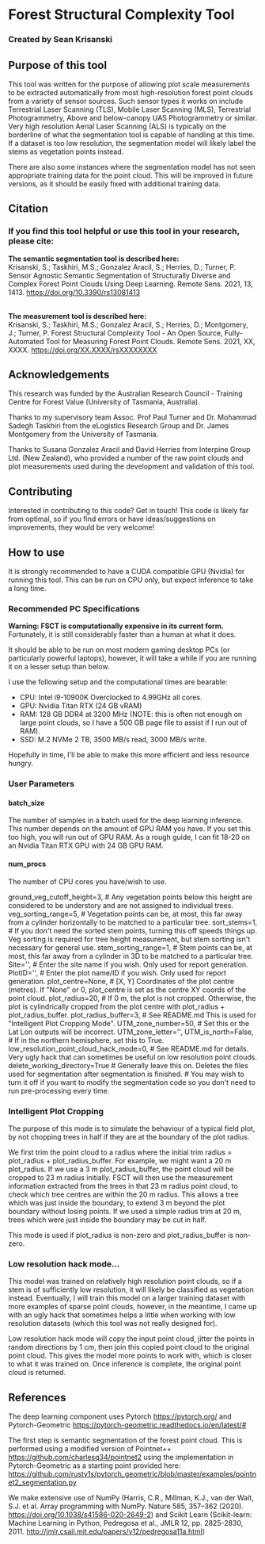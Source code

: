 # Forest Structural Complexity Tool
### Created by Sean Krisanski
## Purpose of this tool

This tool was written for the purpose of allowing plot scale measurements to be extracted automatically from most
high-resolution forest point clouds from a variety of sensor sources. Such sensor types it works on include
Terrestrial Laser Scanning (TLS), Mobile Laser Scanning (MLS), Terrestrial Photogrammetry, Above and below-canopy
UAS Photogrammetry or similar. Very high resolution Aerial Laser Scanning (ALS) is typically on the borderline of what
the segmentation tool is capable of handling at this time. If a dataset is too low resolution, the segmentation model
will likely label the stems as vegetation points instead.

There are also some instances where the segmentation model has not seen appropriate training data for the point cloud.
This will be improved in future versions, as it should be easily fixed with additional training data.



## Citation
### If you find this tool helpful or use this tool in your research, please cite:

**The semantic segmentation tool is described here:**
\
Krisanski, S.; Taskhiri, M.S.; Gonzalez Aracil, S.; Herries, D.; Turner, P. Sensor Agnostic Semantic Segmentation of
Structurally Diverse and Complex Forest Point Clouds Using Deep Learning. Remote Sens. 2021, 13, 1413.
https://doi.org/10.3390/rs13081413

\
**The measurement tool is described here:**
\
Krisanski, S.; Taskhiri, M.S.; Gonzalez Aracil, S.; Herries, D.; Montgomery, J.; Turner, P. Forest Structural Complexity Tool - An Open
Source, Fully-Automated Tool for Measuring Forest Point Clouds. Remote Sens. 2021, XX, XXXX. 
https://doi.org/XX.XXXX/rsXXXXXXXX

## Acknowledgements
This research was funded by the Australian Research Council - Training Centre for Forest Value 
(University of Tasmania, Australia).

Thanks to my supervisory team Assoc. Prof Paul Turner and Dr. Mohammad Sadegh Taskhiri from the eLogistics Research
Group and Dr. James Montgomery from the University of Tasmania.

Thanks to Susana Gonzalez Aracil and David Herries from Interpine Group Ltd. (New Zealand), who provided a number of the raw point
clouds and plot measurements used during the development and validation of this tool.


## Contributing
Interested in contributing to this code? Get in touch! This code is likely far from optimal, so if you find errors or 
have ideas/suggestions on improvements, they would be very welcome!

## How to use
It is strongly recommended to have a CUDA compatible GPU (Nvidia) for running this tool. This can be run on CPU
only, but expect inference to take a long time.

### Recommended PC Specifications
**Warning: FSCT is computationally expensive in its current form.** Fortunately, it is still considerably faster than a human 
at what it does.

It should be able to be run on most modern gaming desktop PCs (or particularly powerful laptops), however, it will
take a while if you are running it on a lesser setup than below.

I use the following setup and the computational times are bearable:
- CPU: Intel i9-10900K Overclocked to 4.99GHz all cores.
- GPU: Nvidia Titan RTX (24 GB vRAM)
- RAM: 128 GB DDR4 at 3200 MHz (NOTE: this is often not enough on large point clouds, so I have a 500 GB page file to assist if I run out of RAM).
- SSD: M.2 NVMe 2 TB, 3500 MB/s read,  3000 MB/s write.

Hopefully in time, I'll be able to make this more efficient and less resource hungry.

### User Parameters
#### batch_size
The number of samples in a batch used for the deep learning inference. This number depends on the amount of GPU RAM you
have. If you set this too high, you will run out of GPU RAM. As a rough guide, I can fit 18-20 on an Nvidia Titan RTX GPU with 24 GB GPU
RAM.

#### num_procs
The number of CPU cores you have/wish to use.

ground_veg_cutoff_height=3,  # Any vegetation points below this height are considered to be understory and are not assigned to individual trees.
veg_sorting_range=5,  # Vegetation points can be, at most, this far away from a cylinder horizontally to be matched to a particular tree.
sort_stems=1,  # If you don't need the sorted stem points, turning this off speeds things up. Veg sorting is required for tree height measurement, but stem sorting isn't necessary for general use.
stem_sorting_range=1,  # Stem points can be, at most, this far away from a cylinder in 3D to be matched to a particular tree.
Site='',  # Enter the site name if you wish. Only used for report generation.
PlotID='',  # Enter the plot name/ID if you wish. Only used for report generation.
plot_centre=None,  # [X, Y] Coordinates of the plot centre (metres). If "None" or 0, plot_centre is set as the centre XY coords of the point cloud.
plot_radius=20,  # If 0 m, the plot is not cropped. Otherwise, the plot is cylindrically cropped from the plot centre with plot_radius + plot_radius_buffer.
plot_radius_buffer=3,  # See README.md  This is used for "Intelligent Plot Cropping Mode".
UTM_zone_number=50,  # Set this or the Lat Lon outputs will be incorrect.
UTM_zone_letter='',
UTM_is_north=False,  # If in the northern hemisphere, set this to True.
low_resolution_point_cloud_hack_mode=0,  # See README.md for details. Very ugly hack that can sometimes be useful on low resolution point clouds.
delete_working_directory=True  # Generally leave this on. Deletes the files used for segmentation after segmentation is finished.
                             # You may wish to turn it off if you want to modify the segmentation code so you don't need to run pre-processing every time.



### Intelligent Plot Cropping
The purpose of this mode is to simulate the behaviour of a typical field plot, by not chopping trees in half if they are
at the boundary of the plot radius.

We first trim the point cloud to a radius where the initial trim radius = plot_radius + plot_radius_buffer.
For example, we might want a 20 m plot_radius. If we use a 3 m plot_radius_buffer, the point cloud will be cropped to
23 m radius initially. FSCT will then use the measurement information extracted from the trees in that 23 m radius point
cloud, to check which tree centres are within the 20 m radius. This allows a tree which was just inside the boundary, to
extend 3 m beyond the plot boundary without losing points. If we used a simple radius trim at 20 m, trees which were
just inside the boundary may be cut in half.

This mode is used if plot_radius is non-zero and plot_radius_buffer is non-zero.

### Low resolution hack mode...
This model was trained on relatively high resolution point clouds, so if a stem is of sufficiently low resolution,
it will likely be classified as vegetation instead. Eventually, I will train this model on a larger training dataset
with more examples of sparse point clouds, however, in the meantime, I came up with an ugly hack that
sometimes helps a little when working with low resolution datasets (which this tool was not really designed for).

Low resolution hack mode will copy the input point cloud, jitter the points in random directions by 1 cm, then join this
copied point cloud to the original point cloud. This gives the model more points to work with, which is closer to what
it was trained on. Once inference is complete, the original point cloud is returned.


## References
The deep learning component uses Pytorch https://pytorch.org/ and Pytorch-Geometric 
https://pytorch-geometric.readthedocs.io/en/latest/#

The first step is semantic segmentation of the forest point cloud. This is performed using a modified version of
Pointnet++ https://github.com/charlesq34/pointnet2 using the implementation in Pytorch-Geometric as a starting point
provided here: https://github.com/rusty1s/pytorch_geometric/blob/master/examples/pointnet2_segmentation.py

We make extensive use of NumPy (Harris, C.R., Millman, K.J., van der Walt, S.J. et al. Array programming with NumPy.
Nature 585, 357–362 (2020). https://doi.org/10.1038/s41586-020-2649-2) and Scikit Learn (Scikit-learn: Machine Learning in Python, Pedregosa et al., JMLR 12, pp. 2825-2830, 2011. http://jmlr.csail.mit.edu/papers/v12/pedregosa11a.html)
